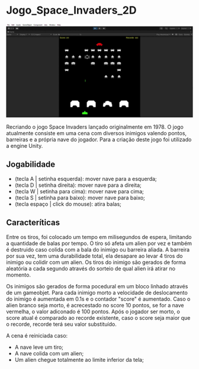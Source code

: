 # Jogo_Space_Invaders_2D

[![Vídeo de Introdução](https://github.com/GabrielVilelaPHS/Jogo_Space_Invaders_2D/blob/main/foto%20jogo%20space%20invaders.jpg)](https://youtu.be/hFGvBuxvd1U)

Recriando o jogo Space Invaders lançado originalmente em 1978. O jogo atualmente consiste em uma cena com diversos inimigos valendo pontos, barreiras e a própria nave do jogador. Para a criação deste jogo foi utilizado a engine Unity.

## Jogabilidade
- (tecla A | setinha esquerda): mover nave para a esquerda;
- (tecla D | setinha direita): mover nave para a direita;
- (tecla W | setinha para cima):  mover nave para cima;
- (tecla S | setinha para baixo):  mover nave para baixo;
- (tecla espaço | click do mouse): atira balas;

## Caracteríticas
Entre os tiros, foi colocado um tempo em milisegundos de espera, limitando a quantidade de balas por tempo. O tiro só afeta um alien por vez e também é destruido caso colida com a bala do inimigo ou barreira aliada. A barreira por sua vez, tem uma durabilidade total, ela desapare ao levar 4 tiros do inimigo ou colidir com um alien. Os tiros do inimigo são gerados de forma aleatória a cada segundo através do sorteio de qual alien irá atirar no momento.

Os inimigos são gerados de forma pocedural em um bloco linhado através de um gameobjet. Para cada inimigo morto a velocidade de deslocamento do inimigo é aumentada em 0.1s e o contador "score" é aumentado. Caso o alien branco seja morto, é acrecestado no score 10 pontos, se for a nave vermelha, o valor adiconado é 100 pontos. Após o jogador ser morto, o score atual é comparado ao recorde existente, caso o score seja maior que o recorde, recorde terá seu valor substituído. 

A cena é reiniciada caso: 
- A nave leve um tiro;
- A nave colida com um alien;
- Um alien chegue totalmente ao limite inferior da tela;
